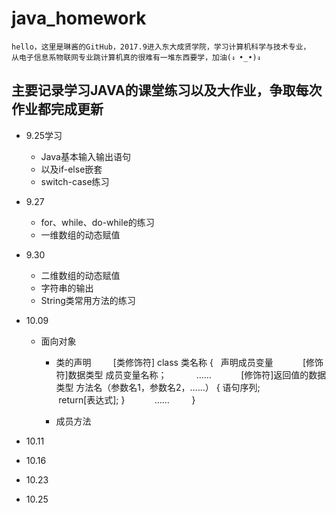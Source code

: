 # java_homework
    hello，这里是琳酱的GitHub，2017.9进入东大成贤学院，学习计算机科学与技术专业，
    从电子信息系物联网专业跳计算机真的很难有一堆东西要学，加油(ง •_•)ง

## 主要记录学习JAVA的课堂练习以及大作业，争取每次作业都完成更新

* 9.25学习
    * Java基本输入输出语句
    * 以及if-else嵌套
    * switch-case练习
* 9.27
    * for、while、do-while的练习
    * 一维数组的动态赋值
*  9.30
    * 二维数组的动态赋值
    * 字符串的输出
    * String类常用方法的练习
*  10.09
    * 面向对象
        * 类的声明
           [类修饰符] class 类名称
            {   声明成员变量
            [修饰符]数据类型 成员变量名称；
            ……
            [修饰符]返回值的数据类型 方法名（参数名1，参数名2，……）
            {
                语句序列;
                return[表达式];
            }
            ……
         }
         
        * 成员方法
        
*  10.11
* 10.16
* 10.23
* 10.25
